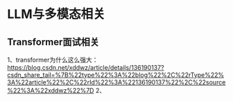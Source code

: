 # LLM与多模态相关
## Transformer面试相关
1、transformer为什么这么强大：https://blog.csdn.net/xddwz/article/details/136190137?csdn_share_tail=%7B%22type%22%3A%22blog%22%2C%22rType%22%3A%22article%22%2C%22rId%22%3A%22136190137%22%2C%22source%22%3A%22xddwz%22%7D
2、
